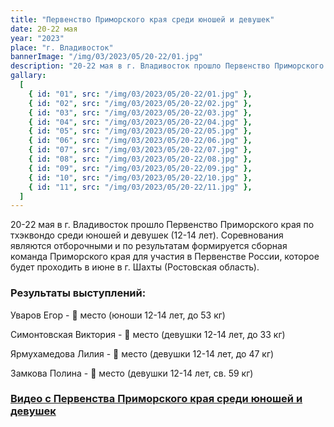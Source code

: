 ```yaml
---
title: "Первенство Приморского края среди юношей и девушек"
date: 20-22 мая
year: "2023"
place: "г. Владивосток"
bannerImage: "/img/03/2023/05/20-22/01.jpg"
description: "20-22 мая в г. Владивосток прошло Первенство Приморского края по тхэквондо среди юношей и девушек (12-14 лет). Соревнования являются отборочными и по результатам формируется сборная команда Приморского края для участия в Первенстве России, которое будет проходить в июне в г. Шахты (Ростовская область)."
gallary:
  [
    { id: "01", src: "/img/03/2023/05/20-22/01.jpg" },
    { id: "02", src: "/img/03/2023/05/20-22/02.jpg" },
    { id: "03", src: "/img/03/2023/05/20-22/03.jpg" },
    { id: "04", src: "/img/03/2023/05/20-22/04.jpg" },
    { id: "05", src: "/img/03/2023/05/20-22/05.jpg" },
    { id: "06", src: "/img/03/2023/05/20-22/06.jpg" },
    { id: "07", src: "/img/03/2023/05/20-22/07.jpg" },
    { id: "08", src: "/img/03/2023/05/20-22/08.jpg" },
    { id: "09", src: "/img/03/2023/05/20-22/09.jpg" },
    { id: "10", src: "/img/03/2023/05/20-22/10.jpg" },
    { id: "11", src: "/img/03/2023/05/20-22/11.jpg" },
  ]
---
```


20-22 мая в г. Владивосток прошло Первенство Приморского края по тхэквондо среди юношей и девушек (12-14 лет). Соревнования являются отборочными и по результатам формируется сборная команда Приморского края для участия в Первенстве России, которое будет проходить в июне в г. Шахты (Ростовская область).

### Результаты выступлений:

Уваров Егор - 🥇 место (юноши 12-14 лет, до 53 кг)

Симонтовская Виктория - 🥇 место (девушки 12-14 лет, до 33 кг)

Ярмухамедова Лилия - 🥉 место (девушки 12-14 лет, до 47 кг)

Замкова Полина - 🥈 место (девушки 12-14 лет, св. 59 кг)

### [Видео с Первенства Приморского края среди юношей и девушек](https://youtube.com/playlist?list=PLN7xntUriWXf66_P5063_WkNon-EV2els)
